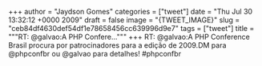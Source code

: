 
+++
author = "Jaydson Gomes"
categories = ["tweet"]
date = "Thu Jul 30 13:32:12 +0000 2009"
draft = false
image = "{TWEET_IMAGE}"
slug = "ceb84df4630def54df1e78658456cc639996d9e7"
tags = ["tweet"]
title = """RT: @galvao:A PHP Confere..."""
+++
RT: @galvao:A PHP Conference Brasil procura por patrocinadores para a edição de 2009.DM para @phpconfbr ou @galvao para detalhes! #phpconfbr
